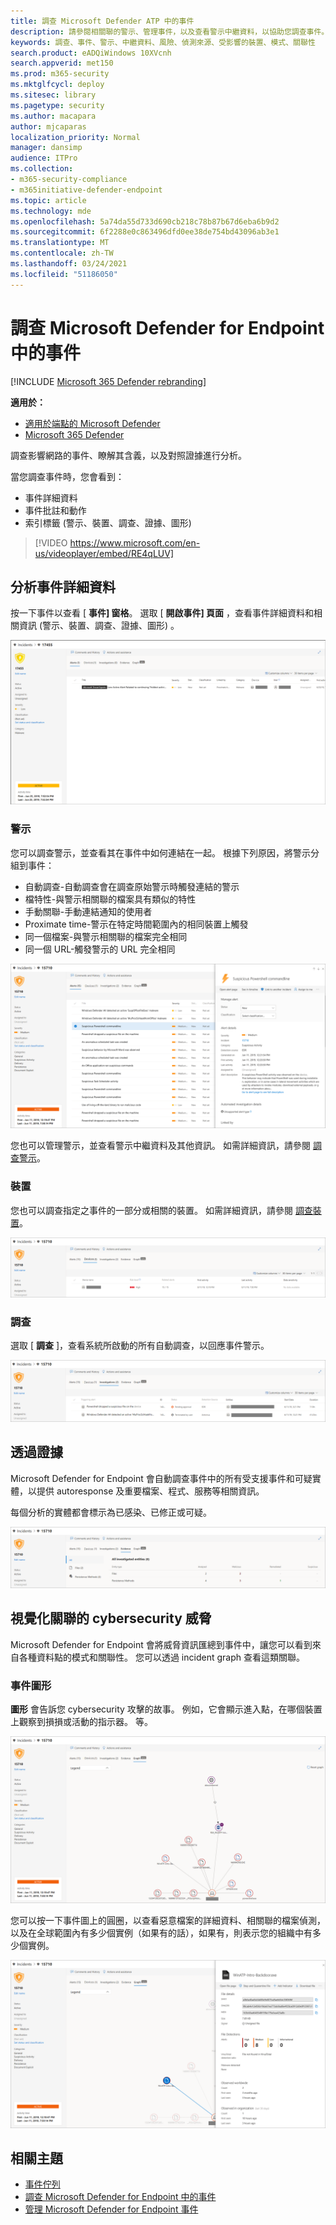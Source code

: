 ```yaml
---
title: 調查 Microsoft Defender ATP 中的事件
description: 請參閱相關聯的警示、管理事件，以及查看警示中繼資料，以協助您調查事件。
keywords: 調查、事件、警示、中繼資料、風險、偵測來源、受影響的裝置、模式、關聯性
search.product: eADQiWindows 10XVcnh
search.appverid: met150
ms.prod: m365-security
ms.mktglfcycl: deploy
ms.sitesec: library
ms.pagetype: security
ms.author: macapara
author: mjcaparas
localization_priority: Normal
manager: dansimp
audience: ITPro
ms.collection:
- m365-security-compliance
- m365initiative-defender-endpoint
ms.topic: article
ms.technology: mde
ms.openlocfilehash: 5a74da55d733d690cb218c78b87b67d6eba6b9d2
ms.sourcegitcommit: 6f2288e0c863496dfd0ee38de754bd43096ab3e1
ms.translationtype: MT
ms.contentlocale: zh-TW
ms.lasthandoff: 03/24/2021
ms.locfileid: "51186050"
---
```

# <a name="investigate-incidents-in-microsoft-defender-for-endpoint"></a>調查 Microsoft Defender for Endpoint 中的事件

[!INCLUDE [Microsoft 365 Defender rebranding](../../includes/microsoft-defender.md)]

**適用於：**
- [適用於端點的 Microsoft Defender](https://go.microsoft.com/fwlink/p/?linkid=2154037)
- [Microsoft 365 Defender](https://go.microsoft.com/fwlink/?linkid=2118804)


調查影響網路的事件、瞭解其含義，以及對照證據進行分析。 

當您調查事件時，您會看到：
- 事件詳細資料
- 事件批註和動作
- 索引標籤 (警示、裝置、調查、證據、圖形) 

> [!VIDEO https://www.microsoft.com/en-us/videoplayer/embed/RE4qLUV]


## <a name="analyze-incident-details"></a>分析事件詳細資料 
按一下事件以查看 [ **事件] 窗格**。 選取 [ **開啟事件] 頁面** ，查看事件詳細資料和相關資訊 (警示、裝置、調查、證據、圖形) 。 

![事件 details1 的影像](images/atp-incident-details.png)

### <a name="alerts"></a>警示
您可以調查警示，並查看其在事件中如何連結在一起。 根據下列原因，將警示分組到事件：
- 自動調查-自動調查會在調查原始警示時觸發連結的警示 
- 檔特性-與警示相關聯的檔案具有類似的特性
- 手動關聯-手動連結通知的使用者
- Proximate time-警示在特定時間範圍內的相同裝置上觸發
- 同一個檔案-與警示相關聯的檔案完全相同
- 同一個 URL-觸發警示的 URL 完全相同

![[警示] 索引標籤與 [事件詳細資料] 頁面，顯示預警在該事件中的相互關聯原因。](images/atp-incidents-alerts-reason.png)

您也可以管理警示，並查看警示中繼資料及其他資訊。 如需詳細資訊，請參閱 [調查警示](investigate-alerts.md)。 

### <a name="devices"></a>裝置
您也可以調查指定之事件的一部分或相關的裝置。 如需詳細資訊，請參閱 [調查裝置](investigate-machines.md)。

![[事件詳細資料] 頁面中的 [裝置影像] 索引標籤](images/atp-incident-device-tab.png)

### <a name="investigations"></a>調查
選取 [ **調查** ]，查看系統所啟動的所有自動調查，以回應事件警示。

![[事件詳細資料] 頁面中的 [調查] 索引標籤](images/atp-incident-investigations-tab.png)

## <a name="going-through-the-evidence"></a>透過證據
Microsoft Defender for Endpoint 會自動調查事件中的所有受支援事件和可疑實體，以提供 autoresponse 及重要檔案、程式、服務等相關資訊。 

每個分析的實體都會標示為已感染、已修正或可疑。 

![[事件詳細資料] 頁面中的 [證據] 索引標籤](images/atp-incident-evidence-tab.png)

## <a name="visualizing-associated-cybersecurity-threats"></a>視覺化關聯的 cybersecurity 威脅 
Microsoft Defender for Endpoint 會將威脅資訊匯總到事件中，讓您可以看到來自各種資料點的模式和關聯性。 您可以透過 incident graph 查看這類關聯。

### <a name="incident-graph"></a>事件圖形
**圖形** 會告訴您 cybersecurity 攻擊的故事。 例如，它會顯示進入點，在哪個裝置上觀察到損損或活動的指示器。 等。

![事件圖形的影像](images/atp-incident-graph-tab.png)

您可以按一下事件圖上的圓圈，以查看惡意檔案的詳細資料、相關聯的檔案偵測，以及在全球範圍內有多少個實例（如果有的話），如果有，則表示您的組織中有多少個實例。

![事件詳細資料的影像](images/atp-incident-graph-details.png)

## <a name="related-topics"></a>相關主題
- [事件佇列](https://docs.microsoft.com/microsoft-365/security/defender-endpoint/view-incidents-queue)
- [調查 Microsoft Defender for Endpoint 中的事件](https://docs.microsoft.com/microsoft-365/security/defender-endpoint/investigate-incidents)
- [管理 Microsoft Defender for Endpoint 事件](https://docs.microsoft.com/microsoft-365/security/defender-endpoint/manage-incidents)
